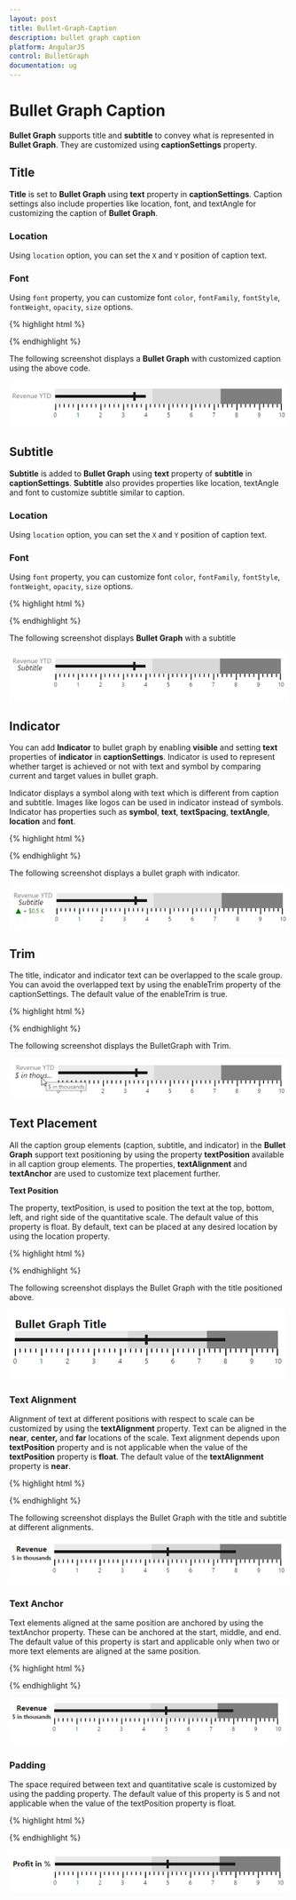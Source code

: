```yaml
---
layout: post
title: Bullet-Graph-Caption
description: bullet graph caption
platform: AngularJS
control: BulletGraph	
documentation: ug
---
```


# Bullet Graph Caption

**Bullet Graph** supports title and **subtitle** to convey what is represented in **Bullet Graph**. They are customized using **captionSettings** property.

## Title

**Title** is set to **Bullet Graph** using **text** property in **captionSettings**. Caption settings also include properties like location, font, and textAngle for customizing the caption of **Bullet Graph**.

### Location

Using `location` option, you can set the `X` and `Y` position of caption text.

### Font

Using `font` property, you can customize font `color`, `fontFamily`, `fontStyle`, `fontWeight`, `opacity`, `size` options.


{% highlight html %}

<html xmlns="http://www.w3.org/1999/xhtml" lang="en" ng-app="BulletGraphApp">
    <head>
        <title>Essential Studio for AngularJS: BulletGraph</title>
        <!--CSS and Script file References -->
    </head>
    <body ng-controller="BulletGraphCtrl">
        <div id="bulletframe">
                 <ej-bulletgraph e-quantitativescalesettings-location-x="100"
                 e-quantitativescalesettings-location-y="200" e-quantitativescalesettings-minimum="0" 
                 e-quantitativescalesettings-maximum="5" e-quantitativescalesettings-interval="0.5" 
                 e-quantitativescalesettings-featureMeasures="featureMeasure"
                 e-height="700" e-width="600" e-captionsettings-text="Revenue YTD"
                 e-captionsettings-textangle="0" e-captionsettings-location-x="10"
                 e-captionsettings-location-y="220" e-captionsettings-font-fontFamily="segoe ui"
                 e-captionsettings-font-color="gray" e-captionsettings-font-fontStyle="bold" 
                 e-captionsettings-font-size="14px" e-captionsettings-font-fontWeight="regular"
                 e-captionsettings-font-opacity="1"></ej-bulletgraph>
        </div>
     <script type="text/javascript">
           angular.module('BulletGraphApp', ['ejangular'])
           .controller('BulletGraphCtrl', function ($scope) {
                 $scope.featureMeasure=[{ value: 4, comparativeMeasureValue: 3.5, category: "" }];
                 });
     </script>
     </body>
    </html>


{% endhighlight %}

The following screenshot displays a **Bullet Graph** with customized caption using the above code.

![](Bullet-Graph-Caption_images/Bullet-Graph-Caption_img1.png)

## Subtitle

**Subtitle** is added to **Bullet Graph** using **text** property of **subtitle** in **captionSettings**. **Subtitle** also provides properties like location, textAngle and font to customize subtitle similar to caption.

### Location

Using `location` option, you can set the `X` and `Y` position of caption text.

### Font

Using `font` property, you can customize font `color`, `fontFamily`, `fontStyle`, `fontWeight`, `opacity`, `size` options.


{% highlight html %}


<html xmlns="http://www.w3.org/1999/xhtml" lang="en" ng-app="BulletGraphApp">
    <head>
        <title>Essential Studio for AngularJS: BulletGraph</title>
        <!--CSS and Script file References -->
    </head>
    <body ng-controller="BulletGraphCtrl">
        <div id="bulletframe">
                 <ej-bulletgraph   e-captionsettings-subtitle-text="Subtitle"
                e-captionsettings-subtitle-location-x="20" e-captionsettings-subtitle-location-y="225"
                e-captionsettings-subtitle-font-color="black"
                e-captionsettings-subtitle-font-fontFamily="segoe ui" 
                e-captionsettings-subtitle-font-fontStyle="italic"
                e-captionsettings-subtitle-font-size="16px"
                e-captionsettings-subtitle-font-fontWeight="regular"
                e-captionsettings-subtitle-font-opacity="1"></ej-bulletgraph>
        </div>
     <script type="text/javascript">
           angular.module('BulletGraphApp', ['ejangular'])
           .controller('BulletGraphCtrl', function ($scope) {
                       });
     </script>
     </body>
    </html>


{% endhighlight %}



The following screenshot displays **Bullet Graph** with a subtitle

![](Bullet-Graph-Caption_images/Bullet-Graph-Caption_img2.png)

## Indicator

You can add **Indicator** to bullet graph by enabling **visible** and setting **text** properties of **indicator** in **captionSettings**. Indicator is used to represent whether target is achieved or not with text and symbol by comparing current and target values in bullet graph. 

Indicator displays a symbol along with text which is different from caption and subtitle. Images like logos can be used in indicator instead of symbols. Indicator has properties such as **symbol**, **text**, **textSpacing**, **textAngle**, **location** and **font**.

{% highlight html %}

<html xmlns="http://www.w3.org/1999/xhtml" lang="en" ng-app="BulletGraphApp">
    <head>
        <title>Essential Studio for AngularJS: BulletGraph</title>
        <!--CSS and Script file References -->
    </head>
    <body ng-controller="BulletGraphCtrl">
        <div id="bulletframe">
                 <ej-bulletgraph   e-captionsettings-indicator-visible="true"
                 e-captionsettings-indicator-textangle="0" e-indicator-text="+ $0.5 K"
                 e-captionsettings-indicator-textspacing ="5"
                 e-captionsettings-indicator-location-x="15" 
                 e-captionsettings-indicator-location-y="240"
                 e-captionsettings-indicator-font-color="green"
                 e-captionsettings-indicator-symbol-color="green" 
                 e-captionsettings-indicator-symbol-shape="triangle" 
                 e-captionsettings-indicator-imageUrl="column.png" 
                 e-captionsettings-indicator-symbol-size-width="10"
                 e-captionsettings-symbol-size-height="10" 
                 e-captionsettings-symbol-border-width="1"
                 e-captionsettings-symbol-border-color="green" 
                 e-captionsettings-indicator-font-fontFamily="segoe ui" 
                 e-captionsettings-indicator-font-fontStyle="normal"
                 e-captionsettings-indicator-font-size="12px" 
                 e-captionsettings-indicator-font-fontWeight="regular"
                 e-captionsettings-indicator-font-opacity="1"></ej-bulletgraph>
        </div>
     <script type="text/javascript">
           angular.module('BulletGraphApp', ['ejangular'])
             .controller('BulletGraphCtrl', function ($scope) {
                       });
     </script>
     </body>
    </html>


{% endhighlight %}



The following screenshot displays a bullet graph with indicator.

![](Bullet-Graph-Caption_images/Bullet-Graph-Caption_img3.png)

## Trim

The title, indicator and indicator text can be overlapped to the scale group. You can avoid the overlapped text by using the enableTrim property of the captionSettings. The default value of the enableTrim is true. 

{% highlight html %}

<html xmlns="http://www.w3.org/1999/xhtml" lang="en" ng-app="BulletGraphApp">
    <head>
        <title>Essential Studio for AngularJS: BulletGraph</title>
        <!--CSS and Script file References -->
    </head>
    <body ng-controller="BulletGraphCtrl">
        <div id="bulletframe">
                 <ej-bulletgraph   e-captionsettings-text="Bullet Graph Title" 
                 e-captionsettings-enableTrim="true"></ej-bulletgraph>
        </div>
     <script type="text/javascript">
           angular.module('BulletGraphApp', ['ejangular'])
           .controller('BulletGraphCtrl', function ($scope) {
                       });
     </script>
     </body>
    </html>


{% endhighlight %}



The following screenshot displays the BulletGraph with Trim.

![](Bullet-Graph-Caption_images/Bullet-Graph-Caption_img4.png)

## Text Placement

All the caption group elements (caption, subtitle, and indicator) in the **Bullet Graph** support text positioning by using the property **textPosition** available in all caption group elements. The properties, **textAlignment** and **textAnchor** are used to customize text placement further.

**Text Position**

The property, textPosition, is used to position the text at the top, bottom, left, and right side of the quantitative scale. The default value of this property is float. By default, text can be placed at any desired location by using the location property.

{% highlight html %}

<html xmlns="http://www.w3.org/1999/xhtml" lang="en" ng-app="BulletGraphApp">
    <head>
        <title>Essential Studio for AngularJS: BulletGraph</title>
        <!--CSS and Script file References -->
    </head>
    <body ng-controller="BulletGraphCtrl">
        <div id="bulletframe">
                 <ej-bulletgraph  e-value="5" e-comparativemeasurevalue="8" 
                 e-quantitativescalesettings-location-x="120" e-quantitativescalesettings-location-y="40"
                 e-height="150" e-width="650"   e-captionsettings-text="BulletGraph Title" 
                 e-captionsettings-textPosition="top" e-captionsettings-font-size="20px" 
                 e-captionsettings-font-fontWeight="bold"></ej-bulletgraph>
        </div>
     <script type="text/javascript">
           angular.module('BulletGraphApp', ['ejangular'])
           .controller('BulletGraphCtrl', function ($scope) {
                       });
     </script>
     </body>
    </html>

{% endhighlight %}

The following screenshot displays the Bullet Graph with the title positioned above.

![](Bullet-Graph-Caption_images/Bullet-Graph-Caption_img5.png)

### Text Alignment

Alignment of text at different positions with respect to scale can be customized by using the **textAlignment** property. Text can be aligned in the **near**, **center,** and **far** locations of the scale. Text alignment depends upon **textPosition** property and is not applicable when the value of the **textPosition** property is **float**. The default value of the **textAlignment** property is **near**.

{% highlight html %}

<html xmlns="http://www.w3.org/1999/xhtml" lang="en" ng-app="BulletGraphApp">
    <head>
        <title>Essential Studio for AngularJS: BulletGraph</title>
        <!--CSS and Script file References -->
    </head>
    <body ng-controller="BulletGraphCtrl">
        <div id="bulletframe">
                 <ej-bulletgraph  e-value="5" e-comparativemeasurevalue="8" 
                 e-quantitativescalesettings-location-x="120" e-quantitativescalesettings-location-y="40"
                 e-height="150" e-width="650"   e-captionsettings-text="Revenue"
                 e-captionsettings-textPosition="left" e-captionsettings-textAnchor="middle"
                 e-captionsettings-font-size="16px" e-captionsettings-font-fontWeight="bold" 
                 e-captionsettings-subtitle-text="$ in thousands" e-captionsettings-subtitle-textPosition="left" 
                 e-captionsettings-subtitle-textAlignment="center" e-captionsettings-subtitle-font-size="12px"
                 e-captionsettings-subtitle-font-fontWeight="bold"></ej-bulletgraph>
        </div>
     <script type="text/javascript">
           angular.module('BulletGraphApp', ['ejangular'])
           .controller('BulletGraphCtrl', function ($scope) {
                       });
     </script>
     </body>
    </html>



{% endhighlight %}



The following screenshot displays the Bullet Graph with the title and subtitle at different alignments.

![](Bullet-Graph-Caption_images/Bullet-Graph-Caption_img6.png)

### Text Anchor

Text elements aligned at the same position are anchored by using the textAnchor property. These can be anchored at the start, middle, and end. The default value of this property is start and applicable only when two or more text elements are aligned at the same position. 

{% highlight html %}

<html xmlns="http://www.w3.org/1999/xhtml" lang="en" ng-app="BulletGraphApp">
    <head>
        <title>Essential Studio for AngularJS: BulletGraph</title>
        <!--CSS and Script file References -->
    </head>
    <body ng-controller="BulletGraphCtrl">
        <div id="bulletframe">
                 <ej-bulletgraph  e-value="5" e-comparativemeasurevalue="8" 
                 e-quantitativescalesettings-location-x="120" e-quantitativescalesettings-location-y="40"
                 e-height="150" e-width="650"   e-captionsettings-text="Revenue" 
                 e-captionsettings-textPosition="left" e-captionsettings-textAnchor="middle" 
                 e-captionsettings-font-size="16px" e-captionsettings-font-fontweight="bold"  
                 e-captionsettings-subtitle-text="$ in thousands" e-captionsettings-subtitle-textPosition="left" 
                 e-captionsettings-subtitle-textAlignment="center" e-captionsettings-subtitle-font-size="12px" 
                 e-captionsettings-subtitle-font-fontweight="bold"></ej-bulletgraph>
        </div>
     <script type="text/javascript">
           angular.module('BulletGraphApp', ['ejangular'])
           .controller('BulletGraphCtrl', function ($scope) {
                       });
     </script>
     </body>
    </html>



{% endhighlight %}



![](Bullet-Graph-Caption_images/Bullet-Graph-Caption_img7.png)

### Padding

The space required between text and quantitative scale is customized by using the padding property. The default value of this property is 5 and not applicable when the value of the textPosition property is float.

{% highlight html %}

<html xmlns="http://www.w3.org/1999/xhtml" lang="en" ng-app="BulletGraphApp">
    <head>
        <title>Essential Studio for AngularJS: BulletGraph</title>
        <!--CSS and Script file References -->
    </head>
    <body ng-controller="BulletGraphCtrl">
        <div id="bulletframe">
                 <ej-bulletgraph  e-value="5" e-comparativemeasurevalue="8" 
                 e-quantitativescalesettings-location-x="120" e-quantitativescalesettings-location-y="40"
                 e-height="150" e-width="650"   e-captionsettings-text="Profit in %" 
                 e-captionsettings-textPosition="left" e-captionsettings-textAlignment="center" 
                 e-captionsettings-padding="10" e-captionsettings-font-size="16px" 
                 e-captionsettings-font-fontWeight="bold"  ></ej-bulletgraph>
        </div>
     <script type="text/javascript">
           angular.module('BulletGraphApp', ['ejangular'])
           .controller('BulletGraphCtrl', function ($scope) {
                       });
     </script>
     </body>
    </html>




{% endhighlight %}


![](Bullet-Graph-Caption_images/Bullet-Graph-Caption_img8.png)

